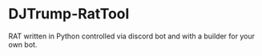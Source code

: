 # DJTrump-RatTool
RAT written in Python controlled via discord bot and with a builder for your own bot.
